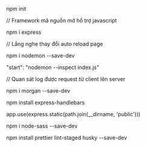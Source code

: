 <!-- 1. Create project -->

npm init

<!-- 2. Install Express -->

// Framework mã nguồn mở hổ trợ javascript

npm i express

<!-- 3. Install Nodemon $ inspector -->

// Lắng nghe thay đổi auto reload page

npm i nodemon --save-dev

"start": "nodemon --inspect index.js"

<!-- 4. Install Morgan -->

// Quan sát log được request từ client lên server

npm i morgan --save-dev

<!-- 5. Install Template engines (Handlebars) -->

npm install express-handlebars

<!-- 6. Config Static file -->

app.use(express.static(path.join(\_\_dirname, 'public')))

<!-- 7. Install node-SASS -->

npm i node-sass --save-dev

<!-- 8. Use Bootstrap -->

<!-- 9. Code formatter -->

npm install prettier lint-staged husky --save-dev

<!-- 10. MVC - Routes & Controllers -->



